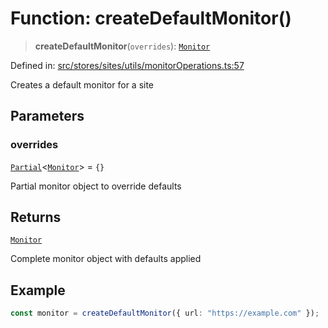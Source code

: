# Function: createDefaultMonitor()

> **createDefaultMonitor**(`overrides`): [`Monitor`](../../../../../../shared/types/interfaces/Monitor.md)

Defined in: [src/stores/sites/utils/monitorOperations.ts:57](https://github.com/Nick2bad4u/Uptime-Watcher/blob/main/src/stores/sites/utils/monitorOperations.ts#L57)

Creates a default monitor for a site

## Parameters

### overrides

[`Partial`](https://www.typescriptlang.org/docs/handbook/utility-types.html#partialtype)\<[`Monitor`](../../../../../../shared/types/interfaces/Monitor.md)\> = `{}`

Partial monitor object to override defaults

## Returns

[`Monitor`](../../../../../../shared/types/interfaces/Monitor.md)

Complete monitor object with defaults applied

## Example

```typescript
const monitor = createDefaultMonitor({ url: "https://example.com" });
```
